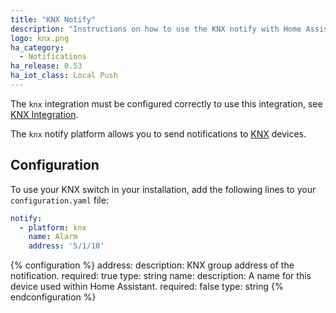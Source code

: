 ```yaml
---
title: "KNX Notify"
description: "Instructions on how to use the KNX notify with Home Assistant."
logo: knx.png
ha_category:
  - Notifications
ha_release: 0.53
ha_iot_class: Local Push
---
```


<div class='note'>
  
The `knx` integration must be configured correctly to use this integration, see [KNX Integration](/integrations/knx).

</div>

The `knx` notify platform allows you to send notifications to [KNX](https://www.knx.org/) devices.

## Configuration

To use your KNX switch in your installation, add the following lines to your `configuration.yaml` file:

```yaml
notify:
  - platform: knx
    name: Alarm
    address: '5/1/10'
```

{% configuration %}
address:
  description: KNX group address of the notification.
  required: true
  type: string
name:
  description: A name for this device used within Home Assistant.
  required: false
  type: string
{% endconfiguration %}
